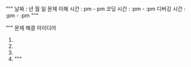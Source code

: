 """
날짜 : 년 월 일
문제 이해 시간 : pm - pm
코딩 시간 : :pm - :pm
디버깅 시간 : :pm - :pm
"""

"""
문제 해결 아이디어

1.
2.
3.
4. """
